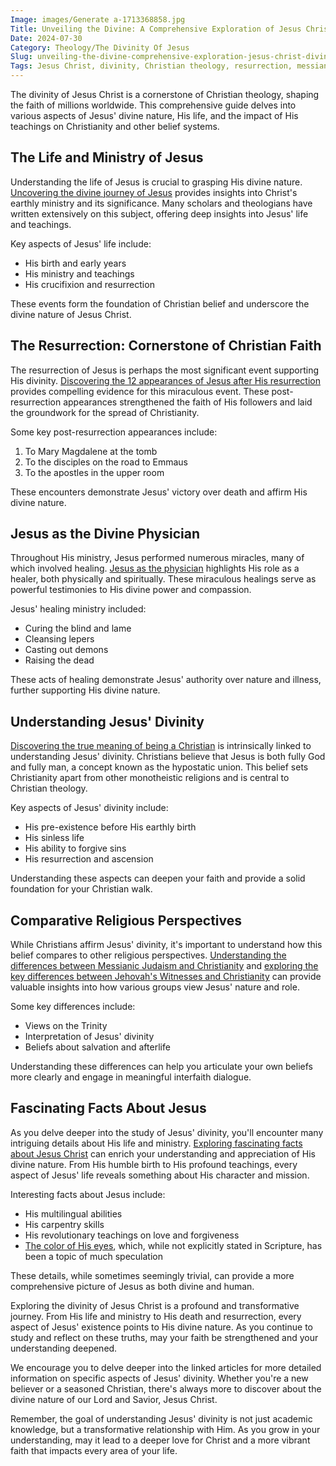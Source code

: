 ```yaml
---
Image: images/Generate a-1713368858.jpg
Title: Unveiling the Divine: A Comprehensive Exploration of Jesus Christ's Divinity
Date: 2024-07-30
Category: Theology/The Divinity Of Jesus
Slug: unveiling-the-divine-comprehensive-exploration-jesus-christ-divinity
Tags: Jesus Christ, divinity, Christian theology, resurrection, messianic Judaism, Christian faith, biblical studies, comparative religion, pillar
---
```



The divinity of Jesus Christ is a cornerstone of Christian theology, shaping the faith of millions worldwide. This comprehensive guide delves into various aspects of Jesus' divine nature, His life, and the impact of His teachings on Christianity and other belief systems.

## The Life and Ministry of Jesus

Understanding the life of Jesus is crucial to grasping His divine nature. [Uncovering the divine journey of Jesus](/uncovering-the-divine-journey-of-jesus-exploring-the-life-of-christ) provides insights into Christ's earthly ministry and its significance. Many scholars and theologians have written extensively on this subject, offering deep insights into Jesus' life and teachings.

Key aspects of Jesus' life include:

- His birth and early years
- His ministry and teachings
- His crucifixion and resurrection

These events form the foundation of Christian belief and underscore the divine nature of Jesus Christ.

## The Resurrection: Cornerstone of Christian Faith

The resurrection of Jesus is perhaps the most significant event supporting His divinity. [Discovering the 12 appearances of Jesus after His resurrection](/discover-the-12-appearances-of-jesus-after-his-resurrection-a-comprehensive-guide-for-christian-readers) provides compelling evidence for this miraculous event. These post-resurrection appearances strengthened the faith of His followers and laid the groundwork for the spread of Christianity.

Some key post-resurrection appearances include:

1. To Mary Magdalene at the tomb
2. To the disciples on the road to Emmaus
3. To the apostles in the upper room

These encounters demonstrate Jesus' victory over death and affirm His divine nature.

## Jesus as the Divine Physician

Throughout His ministry, Jesus performed numerous miracles, many of which involved healing. [Jesus as the physician](/jesus-the-physician-healing-compassion-and-miracles-in-christian-faith) highlights His role as a healer, both physically and spiritually. These miraculous healings serve as powerful testimonies to His divine power and compassion.

Jesus' healing ministry included:

- Curing the blind and lame
- Cleansing lepers
- Casting out demons
- Raising the dead

These acts of healing demonstrate Jesus' authority over nature and illness, further supporting His divine nature.

## Understanding Jesus' Divinity

[Discovering the true meaning of being a Christian](/discover-the-true-meaning-of-being-a-christian-essential-guide-for-believers) is intrinsically linked to understanding Jesus' divinity. Christians believe that Jesus is both fully God and fully man, a concept known as the hypostatic union. This belief sets Christianity apart from other monotheistic religions and is central to Christian theology.

Key aspects of Jesus' divinity include:

- His pre-existence before His earthly birth
- His sinless life
- His ability to forgive sins
- His resurrection and ascension

Understanding these aspects can deepen your faith and provide a solid foundation for your Christian walk.

## Comparative Religious Perspectives

While Christians affirm Jesus' divinity, it's important to understand how this belief compares to other religious perspectives. [Understanding the differences between Messianic Judaism and Christianity](/understanding-the-differences-between-messianic-judaism-and-christianity-a-comprehensive-guide) and [exploring the key differences between Jehovah's Witnesses and Christianity](/understanding-the-key-differences-between-jehovahs-witnesses-and-christianity) can provide valuable insights into how various groups view Jesus' nature and role.

Some key differences include:

- Views on the Trinity
- Interpretation of Jesus' divinity
- Beliefs about salvation and afterlife

Understanding these differences can help you articulate your own beliefs more clearly and engage in meaningful interfaith dialogue.

## Fascinating Facts About Jesus

As you delve deeper into the study of Jesus' divinity, you'll encounter many intriguing details about His life and ministry. [Exploring fascinating facts about Jesus Christ](/10-fascinating-facts-about-jesus-christ-a-comprehensive-guide-for-christian-readers) can enrich your understanding and appreciation of His divine nature. From His humble birth to His profound teachings, every aspect of Jesus' life reveals something about His character and mission.

Interesting facts about Jesus include:

- His multilingual abilities
- His carpentry skills
- His revolutionary teachings on love and forgiveness
- [The color of His eyes](/essential-christian-blog-7-powerful-ways-to-deepen-your-faith), which, while not explicitly stated in Scripture, has been a topic of much speculation

These details, while sometimes seemingly trivial, can provide a more comprehensive picture of Jesus as both divine and human.



Exploring the divinity of Jesus Christ is a profound and transformative journey. From His life and ministry to His death and resurrection, every aspect of Jesus' existence points to His divine nature. As you continue to study and reflect on these truths, may your faith be strengthened and your understanding deepened.

We encourage you to delve deeper into the linked articles for more detailed information on specific aspects of Jesus' divinity. Whether you're a new believer or a seasoned Christian, there's always more to discover about the divine nature of our Lord and Savior, Jesus Christ.

Remember, the goal of understanding Jesus' divinity is not just academic knowledge, but a transformative relationship with Him. As you grow in your understanding, may it lead to a deeper love for Christ and a more vibrant faith that impacts every area of your life.